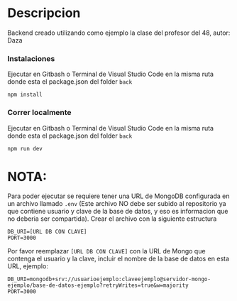 # Descripcion
Backend creado utilizando como ejemplo la clase del profesor del 48, autor: Daza

### Instalaciones
Ejecutar en Gitbash o Terminal de Visual Studio Code en la misma ruta donde esta el package.json del folder `back`
```
npm install
```

### Correr localmente
Ejecutar en Gitbash o Terminal de Visual Studio Code en la misma ruta donde esta el package.json del folder `back`

```
npm run dev
```

# NOTA: 
Para poder ejecutar se requiere tener una URL de MongoDB configurada en un archivo llamado `.env` (Este archivo NO debe ser subido al repositorio ya que contiene usuario y clave de la base de datos, y eso es informacion que no deberia ser compartida). Crear el archivo con la siguiente estructura

```
DB_URI=[URL DB CON CLAVE]
PORT=3000
```

Por favor reemplazar `[URL DB CON CLAVE]` con la URL de Mongo que contenga el usuario y la clave, incluir el nombre de la base de datos en esta URL, ejemplo:

```
DB_URI=mongodb+srv://usuarioejemplo:claveejemplo@servidor-mongo-ejemplo/base-de-datos-ejemplo?retryWrites=true&w=majority
PORT=3000
```
